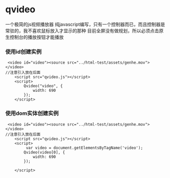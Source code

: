# qvideo
一个极简的js视频播放器
纯javascript编写，只有一个控制器而已，而且控制器是常驻的，我不喜欢鼠标放入才显示的那种
目前全屏没有做规划，所以必须点击原生控制台的播放按钮才能播放

### 使用id创建实例
```
 <video id="video"><source src="../html-test/assets/genhe.mov"></video>
//注意引入放在后面
    <script src="qvideo.js"></script>
    <script>
        Qvideo("video", {
            width: 690
        });
    </script>
```
### 使用dom实体创建实例
```
 <video id="video"><source src="../html-test/assets/genhe.mov"></video>
//注意引入放在后面
    <script src="qvideo.js"></script>
    <script>
         var video = document.getElementsByTagName('video');
        Qvideo(video[0], {
            width: 690
        });
       
    </script>
```